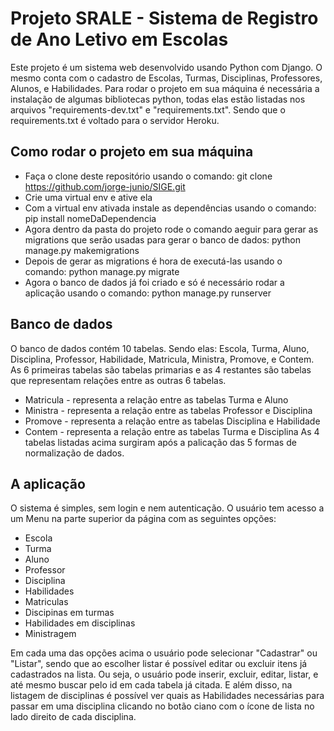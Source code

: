 # Projeto SRALE - Sistema de Registro de Ano Letivo em Escolas
Este projeto é um sistema web desenvolvido usando Python com Django. O mesmo conta com o cadastro de Escolas, Turmas, Disciplinas, Professores, Alunos, e Habilidades. Para rodar o projeto em sua máquina é necessária a instalação de algumas bibliotecas python, todas elas estão listadas nos arquivos "requirements-dev.txt" e "requirements.txt". Sendo que o requirements.txt é voltado para o servidor Heroku.

## Como rodar o projeto em sua máquina
* Faça o clone deste repositório usando o comando: git clone https://github.com/jorge-junio/SIGE.git
* Crie uma virtual env e ative ela
* Com a virtual env ativada instale as dependências usando o comando: pip install nomeDaDependencia
* Agora dentro da pasta do projeto rode o comando aeguir para gerar as migrations que serão usadas para gerar o banco de dados: python manage.py makemigrations
* Depois de gerar as migrations é hora de executá-las usando o comando: python manage.py migrate
* Agora o banco de dados já foi criado e só é necessário rodar a aplicação usando o comando: python manage.py runserver

## Banco de dados
O banco de dados contém 10 tabelas. Sendo elas: Escola, Turma, Aluno, Disciplina, Professor, Habilidade, Matricula, Ministra, Promove, e Contem. As 6 primeiras tabelas são tabelas primarias e as 4 restantes são tabelas que representam relações entre as outras 6 tabelas.
* Matricula - representa a relação entre as tabelas Turma e Aluno
* Ministra - representa a relação entre as tabelas Professor e Disciplina
* Promove - representa a relação entre as tabelas Disciplina e Habilidade
* Contem - representa a relação entre as tabelas Turma e Disciplina
As 4 tabelas listadas acima surgiram após a palicação das 5 formas de normalização de dados.

## A aplicação
O sistema é simples, sem login e nem autenticação. O usuário tem acesso a um Menu na parte superior da página com as seguintes opções:
* Escola
* Turma
* Aluno
* Professor
* Disciplina
* Habilidades
* Matriculas
* Discipinas em turmas
* Habilidades em disciplinas
* Ministragem

Em cada uma das opções acima o usuário pode selecionar "Cadastrar" ou "Listar", sendo que ao escolher listar é possível editar ou excluir itens já cadastrados na lista. Ou seja, o usuário pode inserir, excluir, editar, listar, e até mesmo buscar pelo id em cada tabela já citada. E além disso, na listagem de disciplinas é possível ver quais as Habilidades necessárias para passar em uma disciplina clicando no botão ciano com o ícone de lista no lado direito de cada disciplina. 